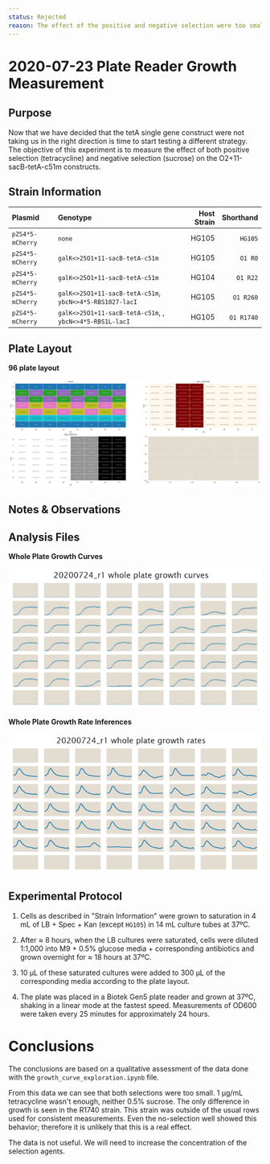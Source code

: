 ```yaml
---
status: Rejected
reason: The effect of the positive and negative selection were too small
---
```


# 2020-07-23 Plate Reader Growth Measurement

## Purpose
Now that we have decided that the tetA single gene construct were not taking us
in the right direction is time to start testing a different strategy. The
objective of this experiment is to measure the effect of both positive selection
(tetracycline) and negative selection (sucrose) on the O2+11-sacB-tetA-c51m
constructs.

## Strain Information

| Plasmid | Genotype | Host Strain | Shorthand |
| :------ | :------- | ----------: | --------: |
| `pZS4*5-mCherry`| `none` |  HG105 |`HG105` |
| `pZS4*5-mCherry`| `galK<>25O1+11-sacB-tetA-c51m` |  HG105 |`O1 R0` |
| `pZS4*5-mCherry`| `galK<>25O1+11-sacB-tetA-c51m` |  HG104 |`O1 R22` |
| `pZS4*5-mCherry`| `galK<>25O1+11-sacB-tetA-c51m`, `ybcN<>4*5-RBS1027-lacI` |  HG105 |`O1 R260` |
| `pZS4*5-mCherry`| `galK<>25O1+11-sacB-tetA-c51m`, , `ybcN<>4*5-RBS1L-lacI` |  HG105 |`O1 R1740` |

## Plate Layout

**96 plate layout**

![plate layout](output/plate_layout.png)

## Notes & Observations


## Analysis Files

**Whole Plate Growth Curves**

![plate layout](output/growth_plate_summary.png)

**Whole Plate Growth Rate Inferences**

![plate layout](output/growth_rate_summary.png)

## Experimental Protocol

1. Cells as described in "Strain Information" were grown to saturation in 4 mL
   of LB + Spec + Kan (except `HG105`) in 14 mL culture tubes at 37ºC.

2. After ≈ 8 hours, when the LB cultures were saturated, cells were diluted
   1:1,000 into M9 + 0.5% glucose media + corresponding antibiotics and grown 
   overnight for ≈ 18 hours at 37ºC.

3. 10 µL of these saturated cultures were added to 300 µL of the corresponding
   media according to the plate layout.
   

4. The plate was placed in a Biotek Gen5 plate reader and grown at 37ºC, shaking
   in a linear mode at the fastest speed. Measurements of OD600 were taken every
   25 minutes for approximately 24 hours.

# Conclusions

The conclusions are based on a qualitative assessment of the data done with the
`growth_curve_exploration.ipynb` file.

From this data we can see that both selections were too small. 1 µg/mL
tetracycline wasn't enough, neither 0.5% sucrose. The only difference in growth
is seen in the R1740 strain. This strain was outside of the usual rows used for
consistent measurements. Even the no-selection well showed this behavior;
therefore it is unlikely that this is a real effect.

The data is not useful. We will need to increase the concentration of the
selection agents.